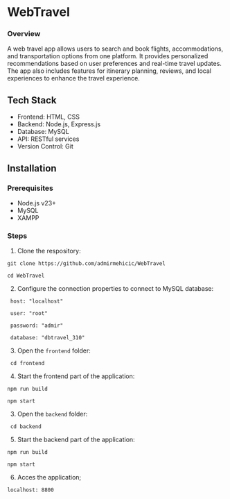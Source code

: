 # WebTravel
### Overview
A web travel app allows users to search and book flights, accommodations, and transportation options from one platform. It provides personalized recommendations based on user preferences and real-time travel updates. The app also includes features for itinerary planning, reviews, and local experiences to enhance the travel experience.

## Tech Stack
* Frontend: HTML, CSS
* Backend: Node.js, Express.js
* Database: MySQL
* API: RESTful services
* Version Control: Git

## Installation
### Prerequisites
* Node.js v23+
* MySQL
* XAMPP

### Steps 
1. Clone the respository:

```git clone https://github.com/admirmehicic/WebTravel ```
   
```cd WebTravel```

2. Configure the connection properties to connect to MySQL database:

``` host: "localhost"```

``` user: "root"```

``` password: "admir"```

``` database: "dbtravel_310"```

3. Open the `frontend` folder:

` cd frontend`

4. Start the frontend part of the application:

`npm run build`

`npm start`

3. Open the `backend` folder:

` cd backend`

5. Start the backend part of the application:

`npm run build`

`npm start`

6. Acces the application;

`localhost: 8800`

